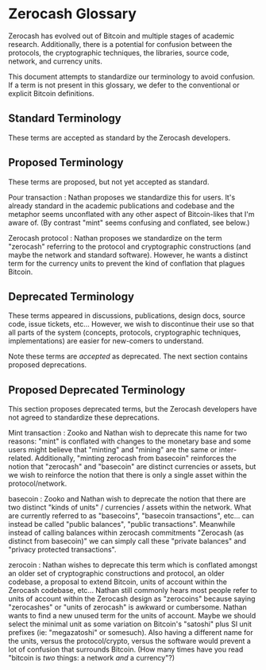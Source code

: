 Zerocash Glossary
=================

Zerocash has evolved out of Bitcoin and multiple stages of academic
research.  Additionally, there is a potential for confusion between the
protocols, the cryptographic techniques, the libraries, source code,
network, and currency units.

This document attempts to standardize our terminology to avoid confusion.
If a term is not present in this glossary, we defer to the conventional
or explicit Bitcoin definitions.

Standard Terminology
--------------------

These terms are accepted as standard by the Zerocash developers.

Proposed Terminology
--------------------

These terms are proposed, but not yet accepted as standard.

Pour transaction
: Nathan proposes we standardize this for users.  It's already standard in
  the academic publications and codebase and the metaphor seems
  unconflated with any other aspect of Bitcoin-likes that I'm aware of.
  (By contrast "mint" seems confusing and conflated, see below.)

Zerocash protocol
: Nathan proposes we standardize on the term "zerocash" referring to
  the protocol and cryptographic constructions (and maybe the network
  and standard software).  However, he wants a distinct term for the
  currency units to prevent the kind of conflation that plagues Bitcoin.

Deprecated Terminology
----------------------

These terms appeared in discussions, publications, design docs, source
code, issue tickets, etc...  However, we wish to discontinue their use
so that all parts of the system (concepts, protocols, cryptographic
techniques, implementations) are easier for new-comers to understand.

Note these terms are *accepted* as deprecated.  The next section contains
proposed deprecations.

Proposed Deprecated Terminology
-------------------------------

This section proposes deprecated terms, but the Zerocash developers have
not agreed to standardize these deprecations.

Mint transaction
: Zooko and Nathan wish to deprecate this name for two reasons: "mint" is
  conflated with changes to the monetary base and some users might
  believe that "minting" and "mining" are the same or inter-related.
  Additionally, "minting zerocash from basecoin" reinforces the notion
  that "zerocash" and "basecoin" are distinct currencies or assets,
  but we wish to reinforce the notion that there is only a single asset
  within the protocol/network.

basecoin
: Zooko and Nathan wish to deprecate the notion that there are two
  distinct "kinds of units" / currencies / assets within the network. What
  are currently referred to as "basecoins", "basecoin transactions",
  etc... can instead be called "public balances", "public transactions".
  Meanwhile instead of calling balances within zerocash commitments
  "Zerocash (as distinct from basecoin)" we can simply call these
  "private balances" and "privacy protected transactions".

zerocoin
: Nathan wishes to deprecate this term which is conflated amongst
  an older set of cryptographic constructions and protocol, an older
  codebase, a proposal to extend Bitcoin, units of account within the
  Zerocash codebase, etc...  Nathan still commonly hears most people refer
  to units of account within the Zerocash design as "zerocoins" because
  saying "zerocashes" or "units of zerocash" is awkward or cumbersome.
  Nathan wants to find a new unused term for the units of account.
  Maybe we should select the minimal unit as some variation on Bitcoin's
  "satoshi" plus SI unit prefixes (ie: "megazatoshi" or somesuch).
  Also having a different name for the units, versus the protocol/crypto,
  versus the software would prevent a lot of confusion that surrounds
  Bitcoin.  (How many times have you read "bitcoin is *two* things:
  a network *and* a currency"?)
